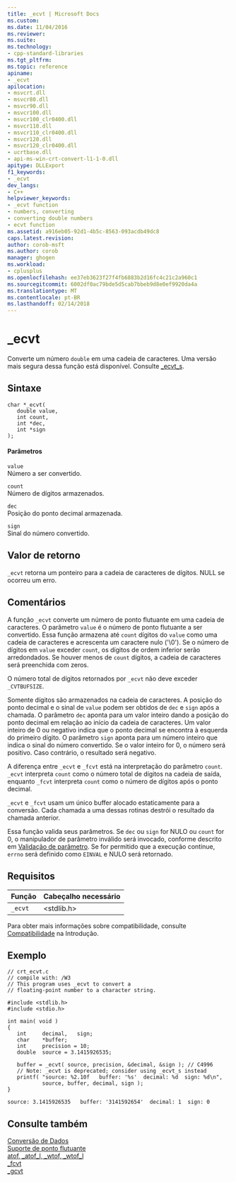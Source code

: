 ```yaml
---
title: _ecvt | Microsoft Docs
ms.custom: 
ms.date: 11/04/2016
ms.reviewer: 
ms.suite: 
ms.technology:
- cpp-standard-libraries
ms.tgt_pltfrm: 
ms.topic: reference
apiname:
- _ecvt
apilocation:
- msvcrt.dll
- msvcr80.dll
- msvcr90.dll
- msvcr100.dll
- msvcr100_clr0400.dll
- msvcr110.dll
- msvcr110_clr0400.dll
- msvcr120.dll
- msvcr120_clr0400.dll
- ucrtbase.dll
- api-ms-win-crt-convert-l1-1-0.dll
apitype: DLLExport
f1_keywords:
- _ecvt
dev_langs:
- C++
helpviewer_keywords:
- _ecvt function
- numbers, converting
- converting double numbers
- ecvt function
ms.assetid: a916eb05-92d1-4b5c-8563-093acdb49dc8
caps.latest.revision: 
author: corob-msft
ms.author: corob
manager: ghogen
ms.workload:
- cplusplus
ms.openlocfilehash: ee37eb3623f27f4fb6883b2d16fc4c21c2a960c1
ms.sourcegitcommit: 6002df0ac79bde5d5cab7bbeb9d8e0ef9920da4a
ms.translationtype: MT
ms.contentlocale: pt-BR
ms.lasthandoff: 02/14/2018
---
```

# <a name="ecvt"></a>_ecvt
Converte um número `double` em uma cadeia de caracteres. Uma versão mais segura dessa função está disponível. Consulte [_ecvt_s](../../c-runtime-library/reference/ecvt-s.md).  
  
## <a name="syntax"></a>Sintaxe  
  
```  
char *_ecvt(   
   double value,  
   int count,  
   int *dec,  
   int *sign   
);  
```  
  
#### <a name="parameters"></a>Parâmetros  
 `value`  
 Número a ser convertido.  
  
 `count`  
 Número de dígitos armazenados.  
  
 `dec`  
 Posição do ponto decimal armazenada.  
  
 `sign`  
 Sinal do número convertido.  
  
## <a name="return-value"></a>Valor de retorno  
 `_ecvt` retorna um ponteiro para a cadeia de caracteres de dígitos. NULL se ocorreu um erro.  
  
## <a name="remarks"></a>Comentários  
 A função `_ecvt` converte um número de ponto flutuante em uma cadeia de caracteres. O parâmetro `value` é o número de ponto flutuante a ser convertido. Essa função armazena até `count` dígitos do `value` como uma cadeia de caracteres e acrescenta um caractere nulo ('\0'). Se o número de dígitos em `value` exceder `count`, os dígitos de ordem inferior serão arredondados. Se houver menos de `count` dígitos, a cadeia de caracteres será preenchida com zeros.  
  
 O número total de dígitos retornados por `_ecvt` não deve exceder `_CVTBUFSIZE`.  
  
 Somente dígitos são armazenados na cadeia de caracteres. A posição do ponto decimal e o sinal de `value` podem ser obtidos de `dec` e `sign` após a chamada. O parâmetro `dec` aponta para um valor inteiro dando a posição do ponto decimal em relação ao início da cadeia de caracteres. Um valor inteiro de 0 ou negativo indica que o ponto decimal se encontra à esquerda do primeiro dígito. O parâmetro `sign` aponta para um número inteiro que indica o sinal do número convertido. Se o valor inteiro for 0, o número será positivo. Caso contrário, o resultado será negativo.  
  
 A diferença entre `_ecvt` e `_fcvt` está na interpretação do parâmetro `count`. `_ecvt` interpreta `count` como o número total de dígitos na cadeia de saída, enquanto `_fcvt` interpreta `count` como o número de dígitos após o ponto decimal.  
  
 `_ecvt` e `_fcvt` usam um único buffer alocado estaticamente para a conversão. Cada chamada a uma dessas rotinas destrói o resultado da chamada anterior.  
  
 Essa função valida seus parâmetros. Se `dec` ou `sign` for NULO ou `count` for 0, o manipulador de parâmetro inválido será invocado, conforme descrito em [Validação de parâmetro](../../c-runtime-library/parameter-validation.md). Se for permitido que a execução continue, `errno` será definido como `EINVAL` e NULO será retornado.  
  
## <a name="requirements"></a>Requisitos  
  
|Função|Cabeçalho necessário|  
|--------------|---------------------|  
|`_ecvt`|\<stdlib.h>|  
  
 Para obter mais informações sobre compatibilidade, consulte [Compatibilidade](../../c-runtime-library/compatibility.md) na Introdução.  
  
## <a name="example"></a>Exemplo  
  
```  
// crt_ecvt.c  
// compile with: /W3  
// This program uses _ecvt to convert a  
// floating-point number to a character string.  
  
#include <stdlib.h>  
#include <stdio.h>  
  
int main( void )  
{  
   int     decimal,   sign;  
   char    *buffer;  
   int     precision = 10;  
   double  source = 3.1415926535;  
  
   buffer = _ecvt( source, precision, &decimal, &sign ); // C4996  
   // Note: _ecvt is deprecated; consider using _ecvt_s instead  
   printf( "source: %2.10f   buffer: '%s'  decimal: %d  sign: %d\n",  
           source, buffer, decimal, sign );  
}  
```  
  
```Output  
source: 3.1415926535   buffer: '3141592654'  decimal: 1  sign: 0  
```  
  
## <a name="see-also"></a>Consulte também  
 [Conversão de Dados](../../c-runtime-library/data-conversion.md)   
 [Suporte de ponto flutuante](../../c-runtime-library/floating-point-support.md)   
 [atof, _atof_l, _wtof, _wtof_l](../../c-runtime-library/reference/atof-atof-l-wtof-wtof-l.md)   
 [_fcvt](../../c-runtime-library/reference/fcvt.md)   
 [_gcvt](../../c-runtime-library/reference/gcvt.md)